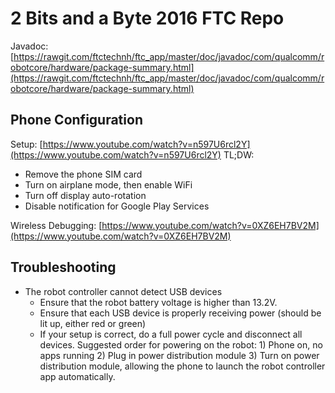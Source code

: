 # 2 Bits and a Byte 2016 FTC Repo

Javadoc: [https://rawgit.com/ftctechnh/ftc_app/master/doc/javadoc/com/qualcomm/robotcore/hardware/package-summary.html](https://rawgit.com/ftctechnh/ftc_app/master/doc/javadoc/com/qualcomm/robotcore/hardware/package-summary.html)
## Phone Configuration
Setup: [https://www.youtube.com/watch?v=n597U6rcl2Y](https://www.youtube.com/watch?v=n597U6rcl2Y)
TL;DW:
- Remove the phone SIM card
- Turn on airplane mode, then enable WiFi
- Turn off display auto-rotation
- Disable notification for Google Play Services

Wireless Debugging: [https://www.youtube.com/watch?v=0XZ6EH7BV2M](https://www.youtube.com/watch?v=0XZ6EH7BV2M)

## Troubleshooting
- The robot controller cannot detect USB devices
  - Ensure that the robot battery voltage is higher than 13.2V.
  - Ensure that each USB device is properly receiving power (should be lit up, either red or green)
  - If your setup is correct, do a full power cycle and disconnect all devices. Suggested order for powering on the robot: 1) Phone on, no apps running 2) Plug in power distribution module 3) Turn on power distribution module, allowing the phone to launch the robot controller app automatically.
